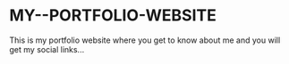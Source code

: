 # MY--PORTFOLIO-WEBSITE
This is my portfolio website where you get to know about me and you will get my social links...
